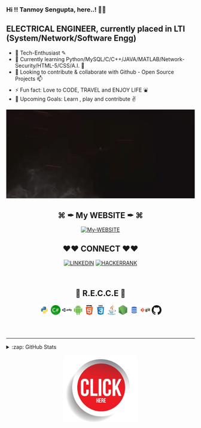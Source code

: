 ### Hi !! Tanmoy Sengupta, here..! 👋😄

## ELECTRICAL ENGINEER, currently placed in LTI (System/Network/Software Engg)



- 🔭 Tech-Enthusiast ✎
- 🌱 Currently learning Python/MySQL/C/C++/JAVA/MATLAB/Network-Security/HTML-5/CSS/A.I.  💬 
- 👯 Looking to contribute & collaborate with Github - Open Source Projects 📫
- ⚡ Fun fact: Love to CODE, TRAVEL and ENJOY LIFE ⛲
- 🥅 Upcoming Goals: Learn , play and contribute ✌


<p align="center">
 <img class="middle" src="https://github.com/TSG405/TSG405/blob/main/TSG.gif">
</p>


 
<h2 align="center">
 ⌘ ✒ My WEBSITE ✒ ⌘
</h2>


<p align="center">
<a href="https://tanmoy-sengupta.ueniweb.com/"><img class="middle" alt="My-WEBSITE" width="22px" src="https://cdn.jsdelivr.net/npm/simple-icons@3.13.0/icons/tesla.svg" /></a>
</p>




<h2 align="center">
  ❤❤ CONNECT ❤❤
</h2>


<p align="center">
  <a href="https://www.linkedin.com/in/tanmoy-sengupta-159953197/"><img class="middle" alt="LINKEDIN" width="22px" src="https://cdn.jsdelivr.net/npm/simple-icons@v3/icons/linkedin.svg" /></a>
  <a href="https://www.hackerrank.com/TSG405"><img class="middle" alt="HACKERRANK" width="22px" src="https://cdn.jsdelivr.net/npm/simple-icons@3.13.0/icons/hackerrank.svg" /></a>
</p>


<br />

<h2 align="center">
  🎯 R.E.C.C.E 🎯
</h2>

<p align="center">
  <img align="middle" alt="HTML5" width="26px" src="https://raw.githubusercontent.com/github/explore/80688e429a7d4ef2fca1e82350fe8e3517d3494d/topics/python/python.png" />
  <img align="middle" alt="HTML5" width="26px" src="https://raw.githubusercontent.com/github/explore/80688e429a7d4ef2fca1e82350fe8e3517d3494d/topics/csharp/csharp.png" />
  <img align="middle" alt="GitHub" width="26px" src="https://raw.githubusercontent.com/github/explore/80688e429a7d4ef2fca1e82350fe8e3517d3494d/topics/unity/unity.png" />
  <img align="middle" alt="HTML5" width="26px" src="https://raw.githubusercontent.com/github/explore/80688e429a7d4ef2fca1e82350fe8e3517d3494d/topics/android/android.png" />
  <img align="middle" alt="HTML5" width="26px" src="https://raw.githubusercontent.com/github/explore/80688e429a7d4ef2fca1e82350fe8e3517d3494d/topics/html/html.png" />
  <img align="middle" alt="CSS3" width="26px" src="https://raw.githubusercontent.com/github/explore/80688e429a7d4ef2fca1e82350fe8e3517d3494d/topics/css/css.png" />
  <img align="middle" alt="Node.js" width="26px" src="https://raw.githubusercontent.com/github/explore/80688e429a7d4ef2fca1e82350fe8e3517d3494d/topics/java/java.png" />
  <img align="middle" alt="Node.js" width="26px" src="https://raw.githubusercontent.com/github/explore/80688e429a7d4ef2fca1e82350fe8e3517d3494d/topics/nodejs/nodejs.png" />
  <img align="middle" alt="SQL" width="26px" src="https://raw.githubusercontent.com/github/explore/80688e429a7d4ef2fca1e82350fe8e3517d3494d/topics/sql/sql.png" />
  <img align="middle" alt="Git" width="26px" src="https://raw.githubusercontent.com/github/explore/80688e429a7d4ef2fca1e82350fe8e3517d3494d/topics/git/git.png" />
  <img align="middle" alt="GitHub" width="26px" src="https://raw.githubusercontent.com/github/explore/78df643247d429f6cc873026c0622819ad797942/topics/github/github.png" />
</p>

<br />
<br />


---

<details>
  <summary>:zap: GitHub Stats</summary>

<img align="left" alt="TSG405's GitHub Stats" src="https://github-readme-stats.codestackr.vercel.app/api?username=TSG405&show_icons=true&hide_border=true" />

</details>



<p align="center">
 <a href="https://tsg405.github.io/"><img class="right" alt="CLICK-HERE" width="200px" src="https://github.com/TSG405/TSG405/blob/main/Button.jpg" /></a>
</p>
